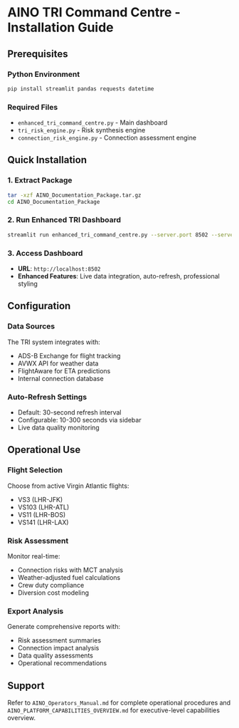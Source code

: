 # AINO TRI Command Centre - Installation Guide

## Prerequisites

### Python Environment
```bash
pip install streamlit pandas requests datetime
```

### Required Files
- `enhanced_tri_command_centre.py` - Main dashboard
- `tri_risk_engine.py` - Risk synthesis engine
- `connection_risk_engine.py` - Connection assessment engine

## Quick Installation

### 1. Extract Package
```bash
tar -xzf AINO_Documentation_Package.tar.gz
cd AINO_Documentation_Package
```

### 2. Run Enhanced TRI Dashboard
```bash
streamlit run enhanced_tri_command_centre.py --server.port 8502 --server.address 0.0.0.0
```

### 3. Access Dashboard
- **URL**: `http://localhost:8502`
- **Enhanced Features**: Live data integration, auto-refresh, professional styling

## Configuration

### Data Sources
The TRI system integrates with:
- ADS-B Exchange for flight tracking
- AVWX API for weather data
- FlightAware for ETA predictions
- Internal connection database

### Auto-Refresh Settings
- Default: 30-second refresh interval
- Configurable: 10-300 seconds via sidebar
- Live data quality monitoring

## Operational Use

### Flight Selection
Choose from active Virgin Atlantic flights:
- VS3 (LHR-JFK)
- VS103 (LHR-ATL)  
- VS11 (LHR-BOS)
- VS141 (LHR-LAX)

### Risk Assessment
Monitor real-time:
- Connection risks with MCT analysis
- Weather-adjusted fuel calculations
- Crew duty compliance
- Diversion cost modeling

### Export Analysis
Generate comprehensive reports with:
- Risk assessment summaries
- Connection impact analysis
- Data quality assessments
- Operational recommendations

## Support

Refer to `AINO_Operators_Manual.md` for complete operational procedures and `AINO_PLATFORM_CAPABILITIES_OVERVIEW.md` for executive-level capabilities overview.